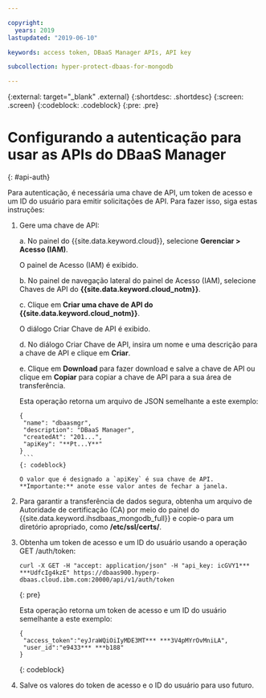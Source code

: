 ```yaml
---

copyright:
  years: 2019
lastupdated: "2019-06-10"

keywords: access token, DBaaS Manager APIs, API key

subcollection: hyper-protect-dbaas-for-mongodb

---
```


{:external: target="_blank" .external}
{:shortdesc: .shortdesc}
{:screen: .screen}
{:codeblock: .codeblock}
{:pre: .pre}


# Configurando a autenticação para usar as APIs do DBaaS Manager
{: #api-auth}

Para autenticação, é necessária uma chave de API, um token de acesso e um ID do usuário para emitir solicitações de API.
Para fazer isso, siga estas instruções:

1. Gere uma chave de API:

   a. No painel do {{site.data.keyword.cloud}}, selecione **Gerenciar > Acesso (IAM)**.

      O painel de Acesso (IAM) é exibido.

   b. No painel de navegação lateral do painel de Acesso (IAM), selecione Chaves de API do **{{site.data.keyword.cloud_notm}}**.

   c. Clique em **Criar uma chave de API do {{site.data.keyword.cloud_notm}}**.

      O diálogo Criar Chave de API é exibido.

   d. No diálogo Criar Chave de API, insira um nome e uma descrição para a chave de API e clique em **Criar**.

   e. Clique em **Download** para fazer download e salve a chave de API ou clique em **Copiar** para copiar a chave de API para a sua área de transferência.

      Esta operação retorna um arquivo de JSON semelhante a este exemplo:

      ```
      {
       "name": "dbaasmgr",
       "description": "DBaaS Manager",
       "createdAt": "201...",
       "apiKey": "**Pt...Y**"
      }
       ```
      {: codeblock}

      O valor que é designado a `apiKey` é sua chave de API. **Importante:** anote esse valor antes de fechar a janela.

2. Para garantir a transferência de dados segura, obtenha um arquivo de Autoridade de certificação (CA) por meio do painel do {{site.data.keyword.ihsdbaas_mongodb_full}} e copie-o para um diretório apropriado, como **/etc/ssl/certs/**.

3. Obtenha um token de acesso e um ID do usuário usando a operação GET /auth/token:

    ```curl
    curl -X GET -H "accept: application/json" -H "api_key: icGVY1*** ***UdfcIg4kzE" https://dbaas900.hyperp-dbaas.cloud.ibm.com:20000/api/v1/auth/token
    ```
    {: pre}

    Esta operação retorna um token de acesso e um ID do usuário semelhante a este exemplo:

    ```
    {
     "access_token":"eyJraWQiOiIyMDE3MT*** ***3V4pMYrOvMniLA",
     "user_id":"e9433*** ***b188"
    }
    ```
    {: codeblock}

4. Salve os valores do token de acesso e o ID do usuário para uso futuro.
